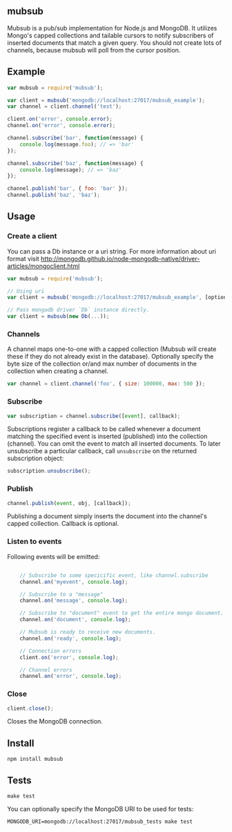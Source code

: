 ## mubsub

Mubsub is a pub/sub implementation for Node.js and MongoDB.  It utilizes Mongo's capped collections and tailable cursors to notify subscribers of inserted documents that match a given query. You should not create lots of channels, because mubsub will poll from the cursor position.


## Example

```javascript
var mubsub = require('mubsub');

var client = mubsub('mongodb://localhost:27017/mubsub_example');
var channel = client.channel('test');

client.on('error', console.error);
channel.on('error', console.error);

channel.subscribe('bar', function(message) {
    console.log(message.foo); // => 'bar'
});

channel.subscribe('baz', function(message) {
    console.log(message); // => 'baz'
});

channel.publish('bar', { foo: 'bar' });
channel.publish('baz', 'baz');

```

## Usage

### Create a client

You can pass a Db instance or a uri string. For more information about uri format visit http://mongodb.github.io/node-mongodb-native/driver-articles/mongoclient.html

```javascript
var mubsub = require('mubsub');

// Using uri
var client = mubsub('mongodb://localhost:27017/mubsub_example', [options]);

// Pass mongodb driver `Db` instance directly.
var client = mubsub(new Db(...));
```

### Channels

A channel maps one-to-one with a capped collection (Mubsub will create these if they do not already exist in the database).  Optionally specify the byte size of the collection or/and max number of documents in the collection when creating a channel.

```javascript
var channel = client.channel('foo', { size: 100000, max: 500 });
```

### Subscribe

```javascript
var subscription = channel.subscribe([event], callback);
```

Subscriptions register a callback to be called whenever a document matching the specified event is inserted (published) into the collection (channel).  You can omit the event to match all inserted documents. To later unsubscribe a particular callback, call `unsubscribe` on the returned subscription object:

```javascript
subscription.unsubscribe();
```
### Publish

```javascript
channel.publish(event, obj, [callback]);
```

Publishing a document simply inserts the document into the channel's capped collection. Callback is optional.

### Listen to events

Following events will be emitted:

```javascript

    // Subscribe to some specicific event, like channel.subscribe
    channel.on('myevent', console.log);

    // Subscribe to a "message"
    channel.on('message', console.log);

    // Subscribe to "document" event to get the entire mongo document.
    channel.on('document', console.log);

    // Mubsub is ready to receive new documents.
    channel.on('ready', console.log);

    // Connection errors
    client.on('error', console.log);

    // Channel errors
    channel.on('error', console.log);

```

### Close

```javascript
client.close();
```

Closes the MongoDB connection.

## Install

    npm install mubsub

## Tests

    make test

You can optionally specify the MongoDB URI to be used for tests:

    MONGODB_URI=mongodb://localhost:27017/mubsub_tests make test
